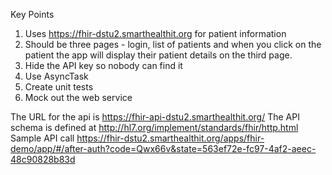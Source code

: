 Key Points

1) Uses https://fhir-dstu2.smarthealthit.org for patient information
2) Should be three pages - login, list of patients and when you click on the patient the app will display their patient details on the third page.
3) Hide the API key so nobody can find it
4) Use AsyncTask
5) Create unit tests
6) Mock out the web service


The URL for the api is https://fhir-api-dstu2.smarthealthit.org/
The API schema is defined at http://hl7.org/implement/standards/fhir/http.html
Sample API call
https://fhir-dstu2.smarthealthit.org/apps/fhir-demo/app/#/after-auth?code=Qwx66v&state=563ef72e-fc97-4af2-aeec-48c90828b83d

